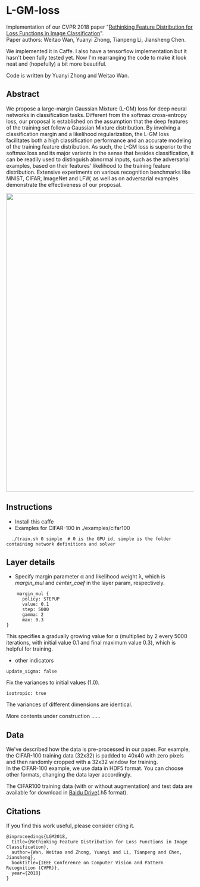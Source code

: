 # L-GM-loss
Implementation of our CVPR 2018 paper "[Rethinking Feature Distribution for Loss Functions in Image Classification](https://arxiv.org/abs/1803.02988)".  
Paper authors: Weitao Wan, Yuanyi Zhong, Tianpeng Li, Jiansheng Chen.

We implemented it in Caffe. I also have a tensorflow implementation but it hasn't been fully tested yet.
Now I'm rearranging the code to make it look neat and (hopefully) a bit more beautiful.


Code is written by Yuanyi Zhong and Weitao Wan.


## Abstract

We propose a large-margin Gaussian Mixture (L-GM) loss for deep neural networks in classification tasks.
Different from the softmax cross-entropy loss, our proposal is established on the assumption that the deep features of the training set follow a Gaussian Mixture distribution.
By involving a classification margin and a likelihood regularization, the L-GM loss facilitates both a high classification performance and an accurate modeling of the training feature distribution.
As such, the L-GM loss is superior to the softmax loss and its major variants in the sense that besides classification, it can be readily used to distinguish abnormal inputs, such as the adversarial examples, based on their features' likelihood to the training feature distribution.
Extensive experiments on various recognition benchmarks like MNIST, CIFAR, ImageNet and LFW, as well as on adversarial examples demonstrate the effectiveness of our proposal.

<img src="https://github.com/WeitaoVan/L-GM-loss/blob/master/distribution.png" width="800">

## Instructions
- Install this caffe
- Examples for CIFAR-100 in ./examples/cifar100
```
  ./train.sh 0 simple  # 0 is the GPU id, simple is the folder containing network definitions and solver
```

## Layer details
- Specify margin parameter &alpha; and likelihood weight &lambda;, which is *margin_mul* and *center_coef* in the layer param, respectively.  
```
    margin_mul {
      policy: STEPUP
      value: 0.1
      step: 5000 
      gamma: 2
      max: 0.3 
}
```
This specifies a gradually growing value for &alpha; (multiplied by 2 every 5000 iterations, with initial value 0.1 and final maximum value 0.3), which is helpful for training.

- other indicators
```
update_sigma: false
```
Fix the variances to initial values (1.0).

```
isotropic: true
```
The variances of different dimensions are identical.
  
  
More contents under construction ......

## Data
We've described how the data is pre-processed in our paper. For example, the CIFAR-100 training data (32x32) is padded to 40x40 with zero pixels and then randomly cropped with a 32x32 window for training.  
In the CIFAR-100 example, we use data in HDF5 format. You can choose other formats, changing the data layer accordingly.

The CIFAR100 training data (with or without augmentation) and test data are available for download in [Baidu Drive](https://pan.baidu.com/s/1tvB8UVlrgKvzVYJHYXc3Aw)(.h5 format).

## Citations
If you find this work useful, please consider citing it.
```
@inproceedings{LGM2018,
  title={Rethinking Feature Distribution for Loss Functions in Image Classification},
  author={Wan, Weitao and Zhong, Yuanyi and Li, Tianpeng and Chen, Jiansheng},
  booktitle={IEEE Conference on Computer Vision and Pattern Recognition (CVPR)},
  year={2018}
}
```
